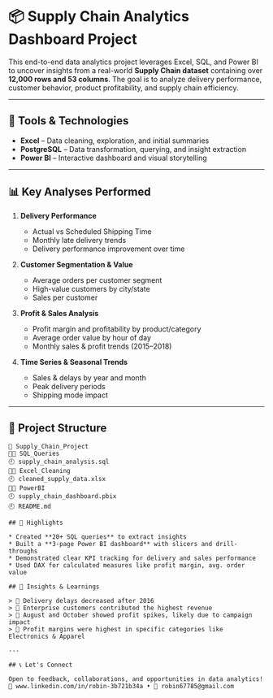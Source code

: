 # 📦 Supply Chain Analytics Dashboard Project

This end-to-end data analytics project leverages Excel, SQL, and Power BI to uncover insights from a real-world **Supply Chain dataset** containing over **12,000 rows and 53 columns**. The goal is to analyze delivery performance, customer behavior, product profitability, and supply chain efficiency.

---

## 🔧 Tools & Technologies

* **Excel** – Data cleaning, exploration, and initial summaries
* **PostgreSQL** – Data transformation, querying, and insight extraction
* **Power BI** – Interactive dashboard and visual storytelling

---

## 📊 Key Analyses Performed

1. **Delivery Performance**

   * Actual vs Scheduled Shipping Time
   * Monthly late delivery trends
   * Delivery performance improvement over time

2. **Customer Segmentation & Value**

   * Average orders per customer segment
   * High-value customers by city/state
   * Sales per customer

3. **Profit & Sales Analysis**

   * Profit margin and profitability by product/category
   * Average order value by hour of day
   * Monthly sales & profit trends (2015–2018)

4. **Time Series & Seasonal Trends**

   * Sales & delays by year and month
   * Peak delivery periods
   * Shipping mode impact

---

## 📁 Project Structure

```
📁 Supply_Chain_Project
👤📂 SQL_Queries
🕘 supply_chain_analysis.sql
👤📂 Excel_Cleaning
🕘 cleaned_supply_data.xlsx
👤📂 PowerBI
🕘 supply_chain_dashboard.pbix
🕘 README.md

## 📌 Highlights

* Created **20+ SQL queries** to extract insights
* Built a **3-page Power BI dashboard** with slicers and drill-throughs
* Demonstrated clear KPI tracking for delivery and sales performance
* Used DAX for calculated measures like profit margin, avg. order value

## 🚀 Insights & Learnings

> 📌 Delivery delays decreased after 2016
> 📌 Enterprise customers contributed the highest revenue
> 📌 August and October showed profit spikes, likely due to campaign impact
> 📌 Profit margins were highest in specific categories like Electronics & Apparel

---

## 📞 Let's Connect

Open to feedback, collaborations, and opportunities in data analytics!
🔗 www.linkedin.com/in/robin-3b721b34a • 📧 robin67785@gmail.com
